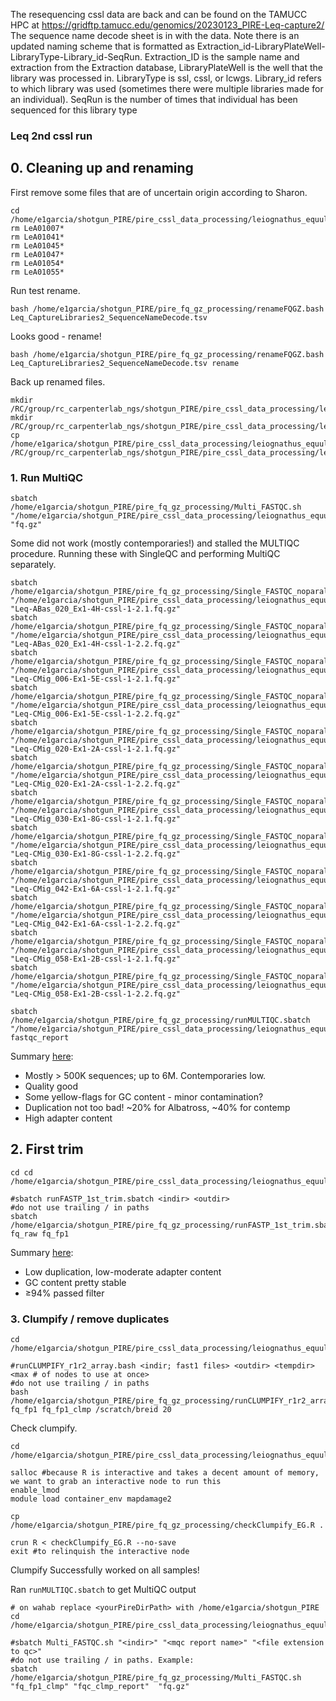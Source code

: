 The resequencing cssl data are back and can be found on the TAMUCC HPC at https://gridftp.tamucc.edu/genomics/20230123_PIRE-Leq-capture2/ The sequence name decode sheet is in with the data.
Note there is an updated naming scheme that is formatted as Extraction_id-LibraryPlateWell-LibraryType-Library_id-SeqRun. Extraction_ID is the sample name and extraction from the Extraction database, LibraryPlateWell is the well that the library was processed in. LibraryType is ssl, cssl, or lcwgs. Library_id refers to which library was used (sometimes there were multiple libraries made for an individual). SeqRun is the number of times that individual has been sequenced for this library type

### Leq 2nd cssl run

## 0. Cleaning up and renaming

First remove some files that are of uncertain origin according to Sharon.

```
cd /home/e1garcia/shotgun_PIRE/pire_cssl_data_processing/leiognathus_equula/2nd_sequencing_run/fq_raw
rm LeA01007*
rm LeA01041*
rm LeA01045*
rm LeA01047*
rm LeA01054*
rm LeA01055*
```

Run test rename.

```
bash /home/e1garcia/shotgun_PIRE/pire_fq_gz_processing/renameFQGZ.bash Leq_CaptureLibraries2_SequenceNameDecode.tsv
```

Looks good - rename!

```
bash /home/e1garcia/shotgun_PIRE/pire_fq_gz_processing/renameFQGZ.bash Leq_CaptureLibraries2_SequenceNameDecode.tsv rename
```

Back up renamed files.

```
mkdir /RC/group/rc_carpenterlab_ngs/shotgun_PIRE/pire_cssl_data_processing/leiognathus_equula/2nd_sequencing_run
mkdir /RC/group/rc_carpenterlab_ngs/shotgun_PIRE/pire_cssl_data_processing/leiognathus_equula/2nd_sequencing_run/fq_raw_cssl/
cp /home/e1garica/shotgun_PIRE/pire_cssl_data_processing/leiognathus_equula/raw_fq_capture/* /RC/group/rc_carpenterlab_ngs/shotgun_PIRE/pire_cssl_data_processing/leiognathus_equula/2nd_sequencing_run/fq_raw_cssl/
```

### 1. Run MultiQC

```
sbatch /home/e1garcia/shotgun_PIRE/pire_fq_gz_processing/Multi_FASTQC.sh "/home/e1garcia/shotgun_PIRE/pire_cssl_data_processing/leiognathus_equula/2nd_sequencing_run/fq_raw" "fq.gz"
```

Some did not work (mostly contemporaries!) and stalled the MULTIQC procedure. Running these with SingleQC and performing MultiQC separately.

```
sbatch /home/e1garcia/shotgun_PIRE/pire_fq_gz_processing/Single_FASTQC_noparallel.sh "/home/e1garcia/shotgun_PIRE/pire_cssl_data_processing/leiognathus_equula/2nd_sequencing_run/fq_raw" "Leq-ABas_020_Ex1-4H-cssl-1-2.1.fq.gz"
sbatch /home/e1garcia/shotgun_PIRE/pire_fq_gz_processing/Single_FASTQC_noparallel.sh "/home/e1garcia/shotgun_PIRE/pire_cssl_data_processing/leiognathus_equula/2nd_sequencing_run/fq_raw" "Leq-ABas_020_Ex1-4H-cssl-1-2.2.fq.gz"
sbatch /home/e1garcia/shotgun_PIRE/pire_fq_gz_processing/Single_FASTQC_noparallel.sh "/home/e1garcia/shotgun_PIRE/pire_cssl_data_processing/leiognathus_equula/2nd_sequencing_run/fq_raw" "Leq-CMig_006-Ex1-5E-cssl-1-2.1.fq.gz"
sbatch /home/e1garcia/shotgun_PIRE/pire_fq_gz_processing/Single_FASTQC_noparallel.sh "/home/e1garcia/shotgun_PIRE/pire_cssl_data_processing/leiognathus_equula/2nd_sequencing_run/fq_raw" "Leq-CMig_006-Ex1-5E-cssl-1-2.2.fq.gz"
sbatch /home/e1garcia/shotgun_PIRE/pire_fq_gz_processing/Single_FASTQC_noparallel.sh "/home/e1garcia/shotgun_PIRE/pire_cssl_data_processing/leiognathus_equula/2nd_sequencing_run/fq_raw" "Leq-CMig_020-Ex1-2A-cssl-1-2.1.fq.gz"
sbatch /home/e1garcia/shotgun_PIRE/pire_fq_gz_processing/Single_FASTQC_noparallel.sh "/home/e1garcia/shotgun_PIRE/pire_cssl_data_processing/leiognathus_equula/2nd_sequencing_run/fq_raw" "Leq-CMig_020-Ex1-2A-cssl-1-2.2.fq.gz"
sbatch /home/e1garcia/shotgun_PIRE/pire_fq_gz_processing/Single_FASTQC_noparallel.sh "/home/e1garcia/shotgun_PIRE/pire_cssl_data_processing/leiognathus_equula/2nd_sequencing_run/fq_raw" "Leq-CMig_030-Ex1-8G-cssl-1-2.1.fq.gz"
sbatch /home/e1garcia/shotgun_PIRE/pire_fq_gz_processing/Single_FASTQC_noparallel.sh "/home/e1garcia/shotgun_PIRE/pire_cssl_data_processing/leiognathus_equula/2nd_sequencing_run/fq_raw" "Leq-CMig_030-Ex1-8G-cssl-1-2.2.fq.gz"
sbatch /home/e1garcia/shotgun_PIRE/pire_fq_gz_processing/Single_FASTQC_noparallel.sh "/home/e1garcia/shotgun_PIRE/pire_cssl_data_processing/leiognathus_equula/2nd_sequencing_run/fq_raw" "Leq-CMig_042-Ex1-6A-cssl-1-2.1.fq.gz"
sbatch /home/e1garcia/shotgun_PIRE/pire_fq_gz_processing/Single_FASTQC_noparallel.sh "/home/e1garcia/shotgun_PIRE/pire_cssl_data_processing/leiognathus_equula/2nd_sequencing_run/fq_raw" "Leq-CMig_042-Ex1-6A-cssl-1-2.2.fq.gz"
sbatch /home/e1garcia/shotgun_PIRE/pire_fq_gz_processing/Single_FASTQC_noparallel.sh "/home/e1garcia/shotgun_PIRE/pire_cssl_data_processing/leiognathus_equula/2nd_sequencing_run/fq_raw" "Leq-CMig_058-Ex1-2B-cssl-1-2.1.fq.gz"
sbatch /home/e1garcia/shotgun_PIRE/pire_fq_gz_processing/Single_FASTQC_noparallel.sh "/home/e1garcia/shotgun_PIRE/pire_cssl_data_processing/leiognathus_equula/2nd_sequencing_run/fq_raw" "Leq-CMig_058-Ex1-2B-cssl-1-2.2.fq.gz"

sbatch /home/e1garcia/shotgun_PIRE/pire_fq_gz_processing/runMULTIQC.sbatch "/home/e1garcia/shotgun_PIRE/pire_cssl_data_processing/leiognathus_equula/2nd_sequencing_run/fq_raw" fastqc_report
```

Summary [here](https://github.com/philippinespire/pire_cssl_data_processing/blob/main/leiognathus_equula/2nd_sequencing_run/fq_raw/fastqc_report.html):
* Mostly > 500K sequences; up to 6M. Contemporaries low.
* Quality good
* Some yellow-flags for GC content - minor contamination?
* Duplication not too bad! ~20% for Albatross, ~40% for contemp
* High adapter content

## 2. First trim

```
cd cd /home/e1garcia/shotgun_PIRE/pire_cssl_data_processing/leiognathus_equula/2nd_sequencing_run/

#sbatch runFASTP_1st_trim.sbatch <indir> <outdir>
#do not use trailing / in paths
sbatch /home/e1garcia/shotgun_PIRE/pire_fq_gz_processing/runFASTP_1st_trim.sbatch fq_raw fq_fp1
```

Summary [here](https://github.com/philippinespire/pire_cssl_data_processing/blob/main/leiognathus_equula/2nd_sequencing_run/fq_fp1/1st_fastp_report.html):
* Low duplication, low-moderate adapter content
* GC content pretty stable
* ≥94% passed filter

### 3. Clumpify / remove duplicates

```
cd /home/e1garcia/shotgun_PIRE/pire_cssl_data_processing/leiognathus_equula/2nd_sequencing_run

#runCLUMPIFY_r1r2_array.bash <indir; fast1 files> <outdir> <tempdir> <max # of nodes to use at once>
#do not use trailing / in paths
bash /home/e1garcia/shotgun_PIRE/pire_fq_gz_processing/runCLUMPIFY_r1r2_array.bash fq_fp1 fq_fp1_clmp /scratch/breid 20
```

Check clumpify.

```
cd /home/e1garcia/shotgun_PIRE/pire_cssl_data_processing/leiognathus_equula/2nd_sequencing_run

salloc #because R is interactive and takes a decent amount of memory, we want to grab an interactive node to run this
enable_lmod
module load container_env mapdamage2

cp /home/e1garcia/shotgun_PIRE/pire_fq_gz_processing/checkClumpify_EG.R .

crun R < checkClumpify_EG.R --no-save
exit #to relinquish the interactive node
```

Clumpify Successfully worked on all samples!

Ran `runMULTIQC.sbatch` to get MultiQC output

```
# on wahab replace <yourPireDirPath> with /home/e1garcia/shotgun_PIRE
cd /home/e1garcia/shotgun_PIRE/pire_cssl_data_processing/leiognathus_equula/2nd_sequencing_run

#sbatch Multi_FASTQC.sh "<indir>" "<mqc report name>" "<file extension to qc>"
#do not use trailing / in paths. Example:
sbatch /home/e1garcia/shotgun_PIRE/pire_fq_gz_processing/Multi_FASTQC.sh "fq_fp1_clmp" "fqc_clmp_report"  "fq.gz"
```

